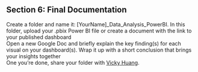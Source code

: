 ## **Section 6: Final Documentation**

Create a folder and name it: [YourName]_Data_Analysis_PowerBI. In this folder, upload your .pbix Power BI file or create a document with the link to your published dashboard  
Open a new Google Doc and briefly explain the key finding(s) for each visual on your dashboard(s). Wrap it up with a short conclusion that brings your insights together  
One you’re done, share your folder with [Vicky Huang](mailto:vicky.h@glocalfoundation.ca). 